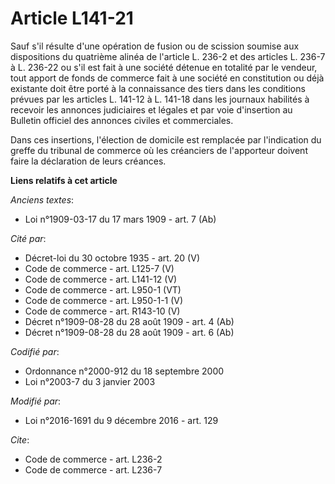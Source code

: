 # Article L141-21

Sauf s'il résulte d'une opération de fusion ou de scission soumise aux dispositions du quatrième alinéa de l'article L. 236-2
et des articles L. 236-7 à L. 236-22 ou s'il est fait à une société détenue en totalité par le vendeur, tout apport de fonds
de commerce fait à une société en constitution ou déjà existante doit être porté à la connaissance des tiers dans les
conditions prévues par les articles L. 141-12 à L. 141-18 dans les journaux habilités à recevoir les annonces judiciaires et
légales et par voie d'insertion au Bulletin officiel des annonces civiles et commerciales. 

Dans ces insertions, l'élection de domicile est remplacée par l'indication du greffe du tribunal de commerce où les
créanciers de l'apporteur doivent faire la déclaration de leurs créances.

**Liens relatifs à cet article**

_Anciens textes_:

  - Loi n°1909-03-17 du 17 mars 1909 - art. 7 (Ab)

_Cité par_:

  - Décret-loi du 30 octobre 1935 - art. 20 (V)
  - Code de commerce - art. L125-7 (V)
  - Code de commerce - art. L141-12 (V)
  - Code de commerce - art. L950-1 (VT)
  - Code de commerce - art. L950-1-1 (V)
  - Code de commerce - art. R143-10 (V)
  - Décret n°1909-08-28 du 28 août 1909 - art. 4 (Ab)
  - Décret n°1909-08-28 du 28 août 1909 - art. 6 (Ab)

_Codifié par_:

  - Ordonnance n°2000-912 du 18 septembre 2000
  - Loi n°2003-7 du 3 janvier 2003

_Modifié par_:

  - Loi n°2016-1691 du 9 décembre 2016 - art. 129

_Cite_:

  - Code de commerce - art. L236-2
  - Code de commerce - art. L236-7

